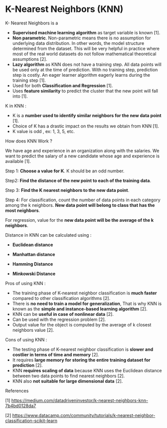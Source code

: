 # K-Nearest Neighbors (KNN)

K- Nearest Neighbors is a

- **Supervised machine learning algorithm** as target variable is known [1].
- **Non parametric**. Non-parametric means there is no assumption for underlying data distribution. In other words, the model structure determined from the dataset. This will be very helpful in practice where most of the real world datasets do not follow mathematical theoretical assumptions [2].
- **Lazy algorithm** as KNN does not have a training step. All data points will be used only at the time of prediction. With no training step, prediction step is costly. An eager learner algorithm eagerly learns during the training step [1].
- Used for both **Classification and Regression** [1].
- Uses **feature similarity** to predict the cluster that the new point will fall into [1].

K in KNN :

- K is a **number used to identify similar neighbors for the new data point** [1].
- Choice of K has a drastic impact on the results we obtain from KNN [1].
- K value is odd , ex: 1, 3, 5, etc.

How does KNN Work ?

We have age and experience in an organization along with the salaries. We want to predict the salary of a new candidate whose age and experience is available [1].

Step 1: **Choose a value for K**. K should be an odd number.

Step2: **Find the distance of the new point to each of the training data**.

Step 3: **Find the K nearest neighbors to the new data point**.

Step 4: For classification, count the number of data points in each category among the k neighbors. **New data point will belong to class that has the most neighbors**.

For regression, value for the **new data point will be the average of the k neighbors**.

Distance in KNN can be calculated using :

- **Euclidean distance**

- **Manhattan distance**

- **Hamming Distance**

- **Minkowski Distance**

  

Pros of using KNN :

- The training phase of K-nearest neighbor classification is **much faster** compared to other classification algorithms [2].
- There is **no need to train a model for generalization**, That is why KNN is known as the **simple and instance-based learning algorithm** [2].
- KNN can be **useful in case of nonlinear data** [2].
- Can be used with the regression problem [2].
- Output value for the object is computed by the average of k closest neighbors value [2].

Cons of using KNN :

- The testing phase of K-nearest neighbor classification is **slower and costlier in terms of time and memory** [2]. 
- It requires **large memory for storing the entire training dataset for prediction** [2].
-  KNN **requires scaling of data** because KNN uses the Euclidean distance between two data points to find nearest neighbors [2].
- KNN also **not suitable for large dimensional data** [2].

References

[1] <https://medium.com/datadriveninvestor/k-nearest-neighbors-knn-7b4bd0128da7>

[2] <https://www.datacamp.com/community/tutorials/k-nearest-neighbor-classification-scikit-learn>



